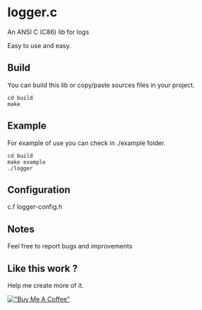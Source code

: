 # logger.c

An ANSI C (C86) lib for logs

Easy to use and easy.

## Build

You can build this lib or copy/paste sources files in your project.

```
cd build 
make
```

## Example

For example of use you can check in ./example folder.

```
cd build
make example
./logger
```

## Configuration

c.f logger-config.h

## Notes

Feel free to report bugs and improvements

## Like this work ? 

Help me create more of it.

[!["Buy Me A Coffee"](https://www.buymeacoffee.com/assets/img/custom_images/orange_img.png)](https://www.buymeacoffee.com/n67094)
